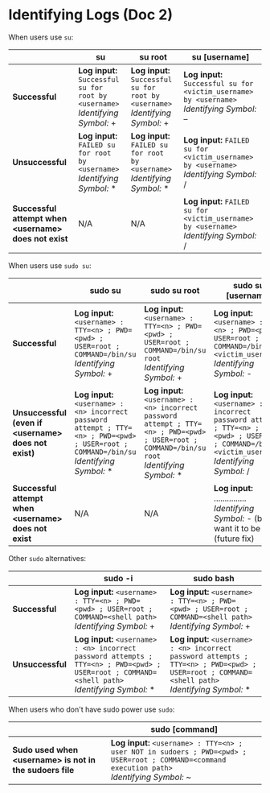 # Identifying Logs (Doc 2)

When users use `su`:

|                                                        | su                                                                               | su root                                                                          | su [username]                                                                                 |
| ------------------------------------------------------ | -------------------------------------------------------------------------------- | -------------------------------------------------------------------------------- | --------------------------------------------------------------------------------------------- |
| **Successful**                                         | **Log input:** `Successful su for root by <username>`<br>*Identifying Symbol:* + | **Log input:** `Successful su for root by <username>`<br>*Identifying Symbol:* + | **Log input:** `Successful su for <victim_username> by <username>`<br>*Identifying Symbol:* – |
| **Unsuccessful**                                       | **Log input:** `FAILED su for root by <username>`<br>*Identifying Symbol:* \*    | **Log input:** `FAILED su for root by <username>`<br>*Identifying Symbol:* \*    | **Log input:** `FAILED su for <victim_username> by <username>`<br>*Identifying Symbol:* /     |
| **Successful attempt when <username\> does not exist** | N/A                                                                              | N/A                                                                              | **Log input:** `FAILED su for <victim_username> by <username>`<br>*Identifying Symbol:* /     |

When users use `sudo su`:

|                                                        | sudo su                                                                                                                                      | sudo su root                                                                                                                                      | sudo su [username]                                                                                                                                            |
| ------------------------------------------------------ | -------------------------------------------------------------------------------------------------------------------------------------------- | ------------------------------------------------------------------------------------------------------------------------------------------------- | ------------------------------------------------------------------------------------------------------------------------------------------------------------- |
| **Successful**                                         | **Log input:** `<username> : TTY=<n> ; PWD=<pwd> ; USER=root ; COMMAND=/bin/su`<br>*Identifying Symbol:* +                                   | **Log input:** `<username> : TTY=<n> ; PWD=<pwd> ; USER=root ; COMMAND=/bin/su root`<br>*Identifying Symbol:* +                                   | **Log input:** `<username> : TTY=<n> ; PWD=<pwd> ; USER=root ; COMMAND=/bin/su <victim_username>`<br>*Identifying Symbol:* -                                  |
| **Unsuccessful (even if <username\> does not exist)**  | **Log input:** `<username> : <n> incorrect password attempt ; TTY=<n> ; PWD=<pwd> ; USER=root ; COMMAND=/bin/su`<br>*Identifying Symbol:* \* | **Log input:** `<username> : <n> incorrect password attempt ; TTY=<n> ; PWD=<pwd> ; USER=root ; COMMAND=/bin/su root`<br>*Identifying Symbol:* \* | **Log input:** `<username> : <n> incorrect password attempt ; TTY=<n> ; PWD=<pwd> ; USER=root ; COMMAND=/bin/su <victim_username>`<br>*Identifying Symbol:* / |
| **Successful attempt when <username\> does not exist** | N/A                                                                                                                                          | N/A                                                                                                                                               | **Log input:** ...............<br>*Identifying Symbol:* - (but we want it to be /) (future fix)                                                               |

Other `sudo` alternatives:

|                  | sudo -i                                                                                                                                         | sudo bash                                                                                                                                       |
| ---------------- | ----------------------------------------------------------------------------------------------------------------------------------------------- | ----------------------------------------------------------------------------------------------------------------------------------------------- |
| **Successful**   | **Log input:** `<username> : TTY=<n> ; PWD= <pwd> ; USER=root ; COMMAND=<shell path>`<br>*Identifying Symbol:* +                                   | **Log input:** `<username> : TTY=<n> ; PWD= <pwd> ; USER=root ; COMMAND=<shell path>`<br>*Identifying Symbol:* +                                   |
| **Unsuccessful** | **Log input:** `<username> : <n> incorrect password attempts ; TTY=<n> ; PWD=<pwd> ; USER=root ; COMMAND=<shell path>`<br>*Identifying Symbol:* \* | **Log input:** `<username> : <n> incorrect password attempts ; TTY=<n> ; PWD=<pwd> ; USER=root ; COMMAND=<shell path>`<br>*Identifying Symbol:* \* |

When users who don't have sudo power use `sudo`:

|                                                           | sudo [command]                                                                                                                                    |
| --------------------------------------------------------- | ------------------------------------------------------------------------------------------------------------------------------------------------- |
| **Sudo used when <username\> is not in the sudoers file** | **Log input:** `<username> : TTY=<n> ; user NOT in sudoers ; PWD=<pwd> ; USER=root ; COMMAND=<command execution path>`<br>*Identifying Symbol:* ~ |
